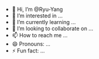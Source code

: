 - 👋 Hi, I’m @Ryu-Yang
- 👀 I’m interested in ...
- 🌱 I’m currently learning ...
- 💞️ I’m looking to collaborate on ...
- 📫 How to reach me ...
- 😄 Pronouns: ...
- ⚡ Fun fact: ...

<!---
Ryu-Yang/Ryu-Yang is a ✨ special ✨ repository because its `README.md` (this file) appears on your GitHub profile.
You can click the Preview link to take a look at your changes.
--->
